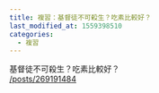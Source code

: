 ```yaml
---
title: 複習：基督徒不可殺生？吃素比較好？
last_modified_at: 1559398510
categories:
  - 複習
---
```


<p>基督徒不可殺生？吃素比較好？<br>
<a href="/posts/269191484" target="_blank">/posts/269191484</a></p>

<p>&nbsp;</p>

